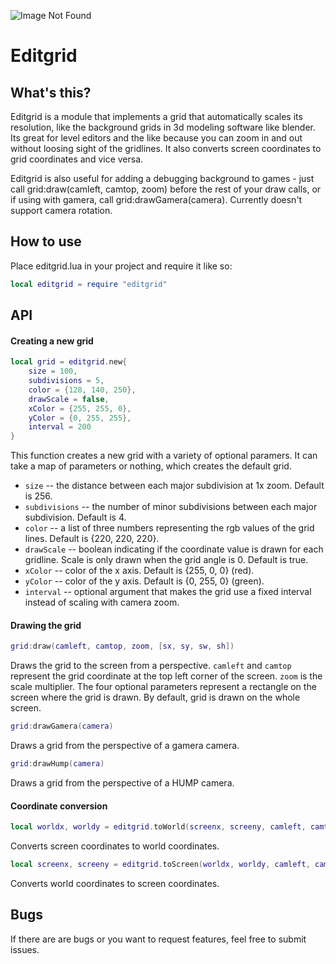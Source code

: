 ![Image Not Found](https://github.com/bakpakin/Editgrid/raw/master/preview.gif)
# Editgrid

## What's this?
Editgrid is a module that implements a grid that automatically scales its resolution, like the background grids in 3d modeling software like blender.
Its great for level editors and the like because you can zoom in and out without loosing sight of the gridlines.
It also converts screen coordinates to grid coordinates and vice versa.

Editgrid is also useful for adding a debugging background to games - just call grid:draw(camleft, camtop, zoom)
before the rest of your draw calls, or if using with gamera, call grid:drawGamera(camera). Currently doesn't support camera rotation.

## How to use
Place editgrid.lua in your project and require it like so:
```lua
local editgrid = require "editgrid"
```

## API

#### Creating a new grid
```lua
local grid = editgrid.new{
    size = 100,
    subdivisions = 5,
    color = {128, 140, 250},
    drawScale = false,
    xColor = {255, 255, 0},
    yColor = {0, 255, 255},
    interval = 200
}
```
This function creates a new grid with a variety of optional paramers. It can take a map
of parameters or nothing, which creates the default grid.
* `size` -- the distance between each major subdivision at 1x zoom. Default is 256.
* `subdivisions` -- the number of minor subdivisions between each major subdivision. Default is 4.
* `color` -- a list of three numbers representing the rgb values of the grid lines. Default is {220, 220, 220}.
* `drawScale` -- boolean indicating if the coordinate value is drawn for each gridline. Scale is only drawn when the grid angle is 0.
Default is true.
* `xColor` -- color of the x axis. Default is {255, 0, 0} (red).
* `yColor` -- color of the y axis. Default is {0, 255, 0} (green).
* `interval` -- optional argument that makes the grid use a fixed interval instead of scaling with camera zoom.

#### Drawing the grid
```lua
grid:draw(camleft, camtop, zoom, [sx, sy, sw, sh])
```
Draws the grid to the screen from a perspective. `camleft` and `camtop` represent the grid coordinate at the top left corner of the screen.
`zoom` is the scale multiplier. The four optional parameters represent a rectangle on the screen where the grid is drawn.
By default, grid is drawn on the whole screen.

```lua
grid:drawGamera(camera)
```
Draws a grid from the perspective of a gamera camera.

```lua
grid:drawHump(camera)
```
Draws a grid from the perspective of a HUMP camera.

#### Coordinate conversion
```lua
local worldx, worldy = editgrid.toWorld(screenx, screeny, camleft, camtop, zoom, [sx, sy])
```
Converts screen coordinates to world coordinates.

```lua
local screenx, screeny = editgrid.toScreen(worldx, worldy, camleft, camtop, zoom, [sx, sy])
```
Converts world coordinates to screen coordinates.

## Bugs
If there are are bugs or you want to request features, feel free to submit issues.
